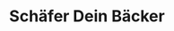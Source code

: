 ---
title: "Schäfer Dein Bäcker"
url: /oberursel-taunus/schaefer-dein-baecker-feldbergstrasse/
shop: Bäckerei
---